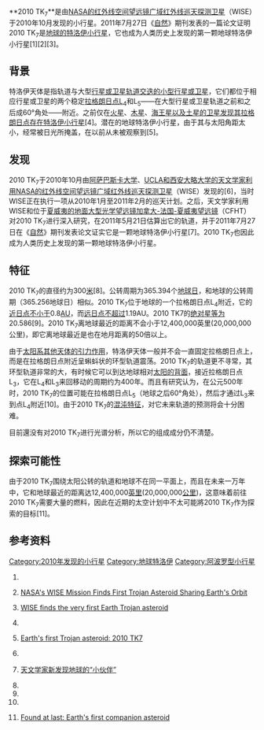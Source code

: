 **2010
TK<sub>7</sub>**是由[NASA的](https://zh.wikipedia.org/wiki/NASA "wikilink")[红外线](../Page/红外线.md "wikilink")[空间望远镜](../Page/空间望远镜.md "wikilink")[广域红外线巡天探测卫星](https://zh.wikipedia.org/wiki/广域红外线巡天探测卫星 "wikilink")（WISE）于2010年10月发现的小行星。2011年7月27日《[自然](../Page/自然_\(期刊\).md "wikilink")》期刊发表的一篇论文证明2010
TK<sub>7</sub>是[地球的](../Page/地球.md "wikilink")[特洛伊小行星](../Page/特洛伊天体.md "wikilink")，它也成为人类历史上发现的第一颗地球特洛伊小行星\[1\]\[2\]\[3\]。

## 背景

特洛伊天体是指轨道与大型[行星或](../Page/行星.md "wikilink")[卫星轨道交迭的小型行星或卫星](https://zh.wikipedia.org/wiki/卫星 "wikilink")，它们都位于相应行星或卫星的两个稳定[拉格朗日点L](../Page/拉格朗日点.md "wikilink")<sub>4</sub>和L<sub>5</sub>——在大型行星或卫星轨道之前和之后成60°角处——附近。之前仅在[火星](../Page/火星.md "wikilink")、[木星](../Page/木星.md "wikilink")、[海王星以及](../Page/海王星.md "wikilink")[土星的卫星发现其拉格朗日点存在特洛伊小行星](../Page/土星的卫星.md "wikilink")\[4\]。潜在的地球特洛伊小行星，由于其与太阳角距太小，经常被日光所掩盖，在以前从未被观察到\[5\]。

## 发现

2010
TK<sub>7</sub>于2010年10月由[阿萨巴斯卡大学](https://zh.wikipedia.org/wiki/阿萨巴斯卡大学 "wikilink")、[UCLA和](https://zh.wikipedia.org/wiki/洛杉矶加利福尼亚大学 "wikilink")[西安大略大学的天文学家利用](../Page/西安大略大学.md "wikilink")[NASA的](https://zh.wikipedia.org/wiki/NASA "wikilink")[红外线](../Page/红外线.md "wikilink")[空间望远镜](../Page/空间望远镜.md "wikilink")[广域红外线巡天探测卫星](https://zh.wikipedia.org/wiki/广域红外线巡天探测卫星 "wikilink")（WISE）发现的\[6\]，当时WISE正在执行一项从2010年1月至2011年2月的巡天计划。之后，天文学家利用WISE和位于[夏威夷的地面大型光学望远镜](https://zh.wikipedia.org/wiki/夏威夷 "wikilink")[加拿大-法国-夏威夷望远镜](https://zh.wikipedia.org/wiki/加拿大-法国-夏威夷望远镜 "wikilink")（CFHT）对2010
TK<sub>7</sub>进行深入研究，在2011年5月21日估算出它的轨道，并于2011年7月27日在《[自然](../Page/自然_\(期刊\).md "wikilink")》期刊发表论文证实它是一颗地球特洛伊小行星\[7\]。2010
TK<sub>7</sub>也因此成为人类历史上发现的第一颗地球特洛伊小行星。

## 特征

2010
TK<sub>7</sub>的直径约为300[米](https://zh.wikipedia.org/wiki/米 "wikilink")\[8\]。公转周期为365.394个[地球日](https://zh.wikipedia.org/wiki/地球日 "wikilink")，和地球的公转周期（365.256地球日）相似。2010
TK<sub>7</sub>位于地球的一个拉格朗日点L<sub>4</sub>附近，它的[近日点不小于](https://zh.wikipedia.org/wiki/拱点 "wikilink")0.8[AU](https://zh.wikipedia.org/wiki/天文单位 "wikilink")，而[远日点不超过](https://zh.wikipedia.org/wiki/拱点 "wikilink")1.19AU。2010
TK7的[绝对星等为](https://zh.wikipedia.org/wiki/绝对星等 "wikilink")20.586\[9\]。2010
TK<sub>7</sub>离地球最近的距离不会小于12,400,000英里(20,000,000公里)，即它离地球最近是也在地月距离的50倍以上。

由于[太阳系其他天体的引力作用](https://zh.wikipedia.org/wiki/太阳系 "wikilink")，特洛伊天体一般并不会一直固定拉格朗日点上，而是在拉格朗日点附近呈蝌蚪状的环型轨道震荡。2010
TK<sub>7</sub>的轨道更不寻常，其环型轨道非常的大，有时候它可以到达地球相对[太阳的背面](../Page/太阳.md "wikilink")，接近拉格朗日点L<sub>3</sub>，它在L<sub>4</sub>和L<sub>3</sub>来回移动的周期约为400年。而且有研究认为，在公元500年时，2010
TK<sub>7</sub>的位置可能在拉格朗日点L<sub>5</sub>（地球之后60°角处），然后才通过L<sub>3</sub>来到点L<sub>4</sub>附近\[10\]。由于2010
TK<sub>7</sub>的[混沌特征](../Page/混沌理论.md "wikilink")，对它未来轨道的预测将会十分困难。

目前還没有对2010 TK<sub>7</sub>进行光谱分析，所以它的组成成分仍不清楚。

## 探索可能性

由于2010
TK<sub>7</sub>围绕太阳公转的轨道和地球不在同一平面上，而且在未来一万年中，它和地球最近的距离达12,400,000[英里](../Page/英里.md "wikilink")(20,000,000[公里](../Page/公里.md "wikilink"))，这意味着前往2010
TK<sub>7</sub>需要大量的燃料，因此在近期的太空计划中不太可能將2010 TK<sub>7</sub>作为探索的目标\[11\]。

## 参考资料

[Category:2010年发现的小行星](https://zh.wikipedia.org/wiki/Category:2010年发现的小行星 "wikilink")
[Category:地球特洛伊](https://zh.wikipedia.org/wiki/Category:地球特洛伊 "wikilink")
[Category:阿波罗型小行星](https://zh.wikipedia.org/wiki/Category:阿波罗型小行星 "wikilink")

1.

2.  [NASA's WISE Mission Finds First Trojan Asteroid Sharing Earth's
    Orbit](http://www.nasa.gov/mission_pages/WISE/news/wise20110727.html)

3.  [WISE finds the very first Earth Trojan
    asteroid](http://blogs.discovermagazine.com/badastronomy/2011/07/27/wise-finds-the-very-first-earth-trojan-asteroid/)

4.
5.  [Earth's first Trojan asteroid: 2010
    TK7](http://www.astro.uwo.ca/~wiegert/2010TK7/)

6.
7.  [天文学家新发现地球的“小伙伴”](http://news.xinhuanet.com/world/2011-07/28/c_121734604.htm)

8.
9.
10.
11. [Found at last: Earth's first companion
    asteroid](http://www.msnbc.msn.com/id/43914196/ns/technology_and_science-space)